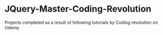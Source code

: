 # JQuery-Master-Coding-Revolution
Projects completed as a result of following tutorials by Coding revolution on Udemy
